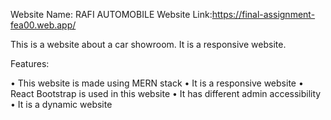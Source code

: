 Website Name: RAFI AUTOMOBILE
Website Link:https://final-assignment-fea00.web.app/


This is a website about a car showroom. It is a responsive website.

Features:

•	This website is made using MERN stack
•	It is a responsive website
•	React Bootstrap is used in this website
•	It has different admin accessibility
•	It is a dynamic website
